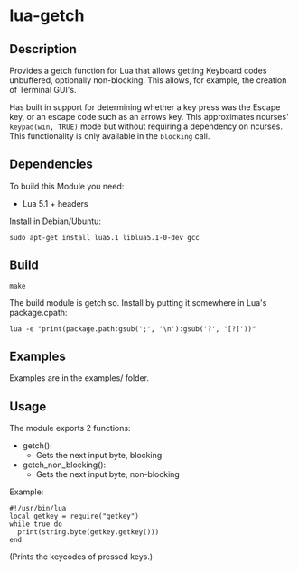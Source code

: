 lua-getch
=========

Description
-----------
Provides a getch function for Lua that allows getting Keyboard codes unbuffered, optionally non-blocking.
This allows, for example, the creation of Terminal GUI's.

Has built in support for determining whether a key press was the Escape key, or an escape code such as an 
arrows key. This approximates ncurses' `keypad(win, TRUE)` mode but without requiring a dependency on
ncurses. This functionality is only available in the `blocking` call.

Dependencies
------------
To build this Module you need:
 * Lua 5.1 + headers

Install in Debian/Ubuntu:

    sudo apt-get install lua5.1 liblua5.1-0-dev gcc



Build
-----

    make

The build module is getch.so. Install by putting it somewhere in Lua's package.cpath:

    lua -e "print(package.path:gsub(';', '\n'):gsub('?', '[?]'))"




Examples
--------
Examples are in the examples/ folder.



Usage
-----
The module exports 2 functions:
* getch():
  + Gets the next input byte, blocking
* getch_non_blocking():
  + Gets the next input byte, non-blocking

Example:

    #!/usr/bin/lua
    local getkey = require("getkey")
    while true do
      print(string.byte(getkey.getkey()))
    end

(Prints the keycodes of pressed keys.)
